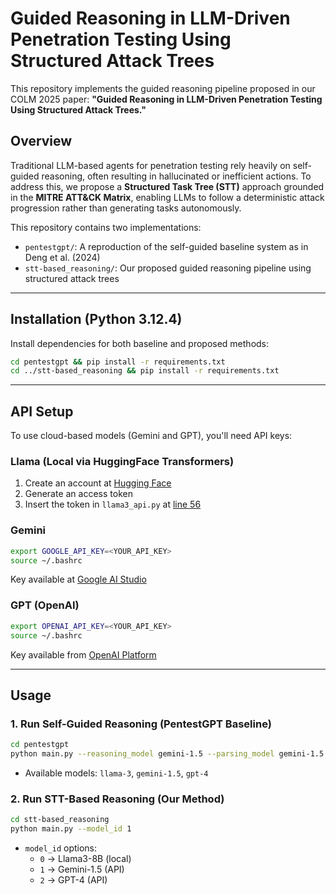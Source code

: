 # Guided Reasoning in LLM-Driven Penetration Testing Using Structured Attack Trees

This repository implements the guided reasoning pipeline proposed in our COLM 2025 paper:
**"Guided Reasoning in LLM-Driven Penetration Testing Using Structured Attack Trees."**

## Overview

Traditional LLM-based agents for penetration testing rely heavily on self-guided reasoning, often resulting in hallucinated or inefficient actions. To address this, we propose a **Structured Task Tree (STT)** approach grounded in the **MITRE ATT&CK Matrix**, enabling LLMs to follow a deterministic attack progression rather than generating tasks autonomously.

This repository contains two implementations:
- `pentestgpt/`: A reproduction of the self-guided baseline system as in Deng et al. (2024)
- `stt-based_reasoning/`: Our proposed guided reasoning pipeline using structured attack trees

---

## Installation (Python 3.12.4)

Install dependencies for both baseline and proposed methods:

```bash
cd pentestgpt && pip install -r requirements.txt
cd ../stt-based_reasoning && pip install -r requirements.txt
```

---

## API Setup

To use cloud-based models (Gemini and GPT), you'll need API keys:

### Llama (Local via HuggingFace Transformers)

1. Create an account at [Hugging Face](https://huggingface.co/meta-llama/Meta-Llama-3-8B-Instruct)
2. Generate an access token
3. Insert the token in `llama3_api.py` at [line 56](./stt-based_reasoning/utils/APIs/llama3_api.py)

### Gemini

```bash
export GOOGLE_API_KEY=<YOUR_API_KEY>
source ~/.bashrc
```

Key available at [Google AI Studio](https://ai.google.dev/gemini-api/docs/api-key)

### GPT (OpenAI)

```bash
export OPENAI_API_KEY=<YOUR_API_KEY>
source ~/.bashrc
```

Key available from [OpenAI Platform](https://platform.openai.com/api-keys)

---

## Usage

### 1. Run Self-Guided Reasoning (PentestGPT Baseline)

```bash
cd pentestgpt
python main.py --reasoning_model gemini-1.5 --parsing_model gemini-1.5
```

- Available models: `llama-3`, `gemini-1.5`, `gpt-4`

### 2. Run STT-Based Reasoning (Our Method)

```bash
cd stt-based_reasoning
python main.py --model_id 1
```

- `model_id` options:
  - `0` → Llama3-8B (local)
  - `1` → Gemini-1.5 (API)
  - `2` → GPT-4 (API)